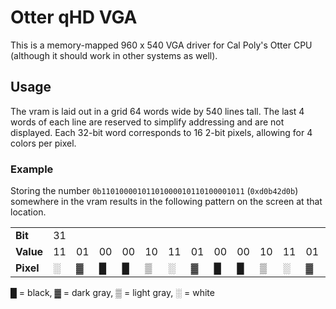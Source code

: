 # Otter qHD VGA
This is a memory-mapped 960 x 540 VGA driver for Cal Poly's Otter CPU (although it should work in other systems as well).


## Usage
The vram is laid out in a grid 64 words wide by 540 lines tall. The last 4 words of each line are reserved to simplify addressing and are not displayed. Each 32-bit word corresponds to 16 2-bit pixels, allowing for 4 colors per pixel.

### Example
Storing the number `0b11010000101101000010110100001011` (`0xd0b42d0b`) somewhere in the vram results in the following pattern on the screen at that location.
<table>
    <tr>
		<td><b>Bit</b></td>
        <td>31</td>
        <td></td>
        <td></td>
        <td></td>
        <td></td>
        <td></td>
        <td></td>
        <td></td>
        <td></td>
        <td></td>
        <td></td>
        <td></td>
        <td></td>
        <td></td>
        <td></td>
        <td>0</td>
    </tr>
	<tr>
		<td><b>Value</b></td>
        <td>11</td>
        <td>01</td>
        <td>00</td>
        <td>00</td>
        <td>10</td>
        <td>11</td>
        <td>01</td>
        <td>00</td>
        <td>00</td>
        <td>10</td>
        <td>11</td>
        <td>01</td>
        <td>00</td>
        <td>00</td>
        <td>10</td>
        <td>11</td>
    </tr>
	<tr>
		<td><b>Pixel</b></td>
        <td>&#9617;</td>
        <td>&#9619;</td>
        <td>&#9608;</td>
        <td>&#9608;</td>
        <td>&#9618;</td>
        <td>&#9617;</td>
        <td>&#9619;</td>
        <td>&#9608;</td>
        <td>&#9608;</td>
        <td>&#9618;</td>
        <td>&#9617;</td>
        <td>&#9619;</td>
        <td>&#9608;</td>
        <td>&#9608;</td>
        <td>&#9618;</td>
        <td>&#9617;</td>
    </tr>
</table>
&#9608; = black, &#9619; = dark gray, &#9618; = light gray, &#9617; = white